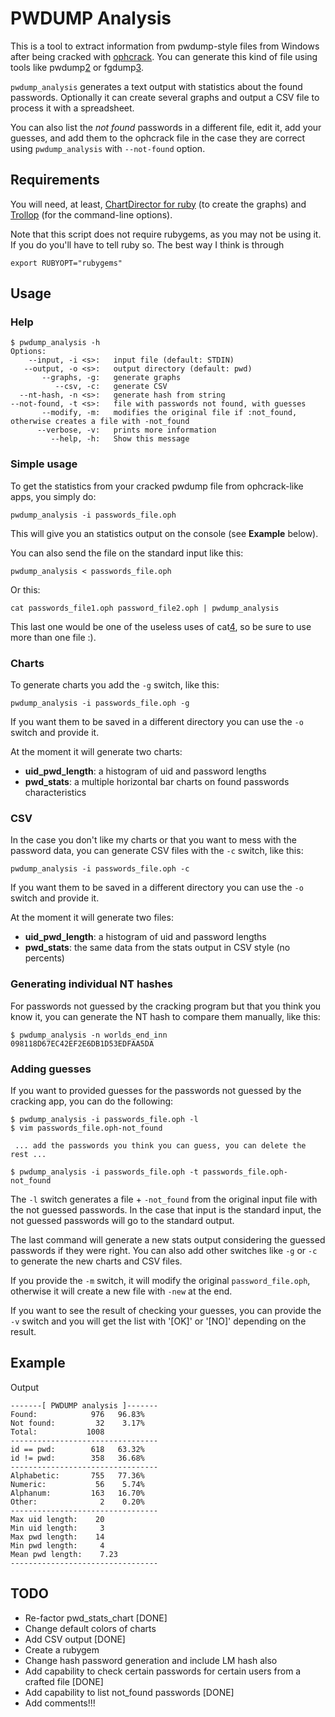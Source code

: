 # PWDUMP Analysis #

This is a tool to extract information from pwdump-style files from Windows after
being cracked with [ophcrack][1]. You can generate this kind of file using tools
like pwdump[2] or fgdump[3].

  [1]: http://ophcrack.sourceforge.net
  [2]: http://
  [3]: http://

`pwdump_analysis` generates a text output with statistics about the found
passwords. Optionally it can create several graphs and output a CSV file to
process it with a spreadsheet. 

You can also list the _not found_ passwords in a different file, edit it, add
your guesses, and add them to the ophcrack file in the case they are correct
using `pwdump_analysis` with `--not-found` option.

## Requirements ##

You will need, at least, [ChartDirector for ruby][2] (to create the graphs) and
[Trollop][3] (for the command-line options).

  [2]: http://www.advsofteng.com/cdruby.html
  [3]: http://trollop.rubyforge.org/

Note that this script does not require rubygems, as you may not be using it. If
you do you'll have to tell ruby so. The best way I think is through 

    export RUBYOPT="rubygems"

## Usage ##

### Help ###

    $ pwdump_analysis -h
    Options:
        --input, -i <s>:   input file (default: STDIN)
       --output, -o <s>:   output directory (default: pwd)
           --graphs, -g:   generate graphs
              --csv, -c:   generate CSV
      --nt-hash, -n <s>:   generate hash from string
    --not-found, -t <s>:   file with passwords not found, with guesses
           --modify, -m:   modifies the original file if :not_found, otherwise creates a file with -not_found
          --verbose, -v:   prints more information
             --help, -h:   Show this message

### Simple usage ###

To get the statistics from your cracked pwdump file from ophcrack-like apps, you
simply do:

    pwdump_analysis -i passwords_file.oph

This will give you an statistics output on the console (see **Example** below).

You can also send the file on the standard input like this:

    pwdump_analysis < passwords_file.oph

Or this:

    cat passwords_file1.oph password_file2.oph | pwdump_analysis

This last one would be one of the useless uses of cat[4], so be sure to use more
than one file :).

  [4]: http:// 

### Charts ###

To generate charts you add the `-g` switch, like this:

    pwdump_analysis -i passwords_file.oph -g

If you want them to be saved in a different directory you can use the `-o`
switch and provide it.

At the moment it will generate two charts:

* **uid_pwd_length**: a histogram of uid and password lengths
* **pwd_stats**: a multiple horizontal bar charts on found passwords
characteristics

### CSV ###

In the case you don't like my charts or that you want to mess with the password
data, you can generate CSV files with the `-c` switch, like this:

    pwdump_analysis -i passwords_file.oph -c

If you want them to be saved in a different directory you can use the `-o`
switch and provide it.

At the moment it will generate two files:

* **uid_pwd_length**: a histogram of uid and password lengths
* **pwd_stats**: the same data from the stats output in CSV style (no percents)

### Generating individual NT hashes ###

For passwords not guessed by the cracking program but that you think you know
it, you can generate the NT hash to compare them manually, like this:

    $ pwdump_analysis -n worlds_end_inn
    098118D67EC42EF2E6DB1D53EDFAA5DA

### Adding guesses ###

If you want to provided guesses for the passwords not guessed by the cracking
app, you can do the following:

    $ pwdump_analysis -i passwords_file.oph -l
    $ vim passwords_file.oph-not_found

     ... add the passwords you think you can guess, you can delete the rest ...

    $ pwdump_analysis -i passwords_file.oph -t passwords_file.oph-not_found

The `-l` switch generates a file + `-not_found` from the original input file
with the not guessed passwords. In the case that input is the standard input,
the not guessed passwords will go to the standard output.

The last command will generate a new stats output considering the guessed
passwords if they were right. You can also add other switches like `-g` or `-c`
to generate the new charts and CSV files.

If you provide the `-m` switch, it will modify the original `password_file.oph`,
otherwise it will create a new file with `-new` at the end.

If you want to see the result of checking your guesses, you can provide the `-v`
switch and you will get the list with '[OK]' or '[NO]' depending on the result.

## Example ##

Output

    -------[ PWDUMP analysis ]-------
    Found:            976   96.83%
    Not found:         32    3.17%
    Total:           1008
    ---------------------------------
    id == pwd:        618   63.32%
    id != pwd:        358   36.68%
    ---------------------------------
    Alphabetic:       755   77.36%
    Numeric:           56    5.74%
    Alphanum:         163   16.70%
    Other:              2    0.20%
    ---------------------------------
    Max uid length:    20
    Min uid length:     3
    Max pwd length:    14
    Min pwd length:     4
    Mean pwd length:    7.23
    ---------------------------------

## TODO ##

* Re-factor pwd_stats_chart [DONE]
* Change default colors of charts
* Add CSV output [DONE]
* Create a rubygem
* Change hash password generation and include LM hash also
* Add capability to check certain passwords for certain users from a crafted
file [DONE]
* Add capability to list not_found passwords [DONE]
* Add comments!!!
